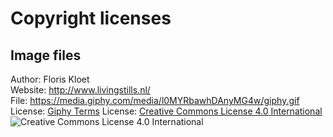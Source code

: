 # Copyright licenses

## Image files

Author: Floris Kloet<br/>
Website: http://www.livingstills.nl/<br/>
File: https://media.giphy.com/media/l0MYRbawhDAnyMG4w/giphy.gif<br/>
License: [Giphy Terms](https://giphy.com/terms)
License: [Creative Commons License 4.0 International](https://creativecommons.org/licenses/by/4.0/deed)<br/>
![Creative Commons License 4.0 International](https://i.creativecommons.org/l/by/3.0/nl/88x31.png)<br/>